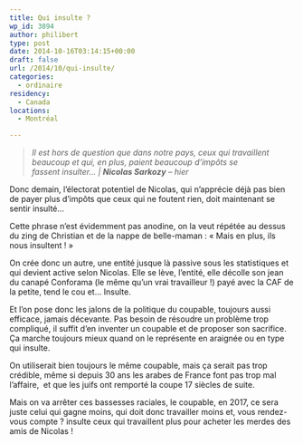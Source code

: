 ```yaml
---
title: Qui insulte ?
wp_id: 3894
author: philibert
type: post
date: 2014-10-16T03:14:15+00:00
draft: false
url: /2014/10/qui-insulte/
categories:
  - ordinaire
residency:
  - Canada
locations:
  - Montréal

---
```

> _Il est hors de question que dans notre pays, ceux qui travaillent beaucoup et qui, en plus, paient beaucoup d&rsquo;impôts se fassent insulter&#8230; | **Nicolas Sarkozy** &#8211; hier_

Donc demain, l&rsquo;électorat potentiel de Nicolas, qui n&rsquo;apprécie déjà pas bien de payer plus d&rsquo;impôts que ceux qui ne foutent rien, doit maintenant se sentir insulté&#8230;

Cette phrase n&rsquo;est évidemment pas anodine, on la veut répétée au dessus du zing de Christian et de la nappe de belle-maman : « Mais en plus, ils nous insultent ! »

On crée donc un autre, une entité jusque là passive sous les statistiques et qui devient active selon Nicolas. Elle se lève, l&rsquo;entité, elle décolle son jean du canapé Conforama (le même qu&rsquo;un vrai travailleur !) payé avec la CAF de la petite, tend le cou et&#8230; Insulte.

Et l&rsquo;on pose donc les jalons de la politique du coupable, toujours aussi efficace, jamais décevante. Pas besoin de résoudre un problème trop compliqué, il suffit d&rsquo;en inventer un coupable et de proposer son sacrifice. Ça marche toujours mieux quand on le représente en araignée ou en type qui insulte.

On utiliserait bien toujours le même coupable, mais ça serait pas trop crédible, même si depuis 30 ans les arabes de France font pas trop mal l&rsquo;affaire,  et que les juifs ont remporté la coupe 17 siècles de suite.

Mais on va arrêter ces bassesses raciales, le coupable, en 2017, ce sera juste celui qui gagne moins, qui doit donc travailler moins et, vous rendez-vous compte ? insulte ceux qui travaillent plus pour acheter les merdes des amis de Nicolas !